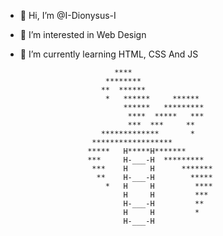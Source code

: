 - 👋 Hi, I’m @I-Dionysus-I
- 👀 I’m interested in Web Design
- 🌱 I’m currently learning HTML, CSS And JS





                           ****
                         ********
                        **  ******
                         *   ******     ******
                             ******   *********
                              ****  *****   ***
                              ***  ***     **
                        *************       *
                      ******************
                     *****   H*****H*******
                     ***     H-___-H  *********
                      ***    H     H      *******
                       **    H-___-H        *****
                         *   H     H         ****
                             H     H         ***
                             H-___-H         **
                             H     H         *
                             H-___-H
